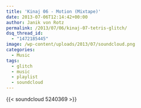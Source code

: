 ```yaml
---
title: 'Kinaj 06 - Motion (Mixtape)'
date: 2013-07-06T12:14:42+00:00
author: Janik von Rotz
permalink: /2013/07/06/kinaj-07-tetris-glitch/
dsq_thread_id:
  - "1472185445"
image: /wp-content/uploads/2013/07/soundcloud.png
categories:
  - Music
tags:
  - glitch
  - music
  - playlist
  - soundcloud
---
```

{{< soundcloud 5240369 >}}